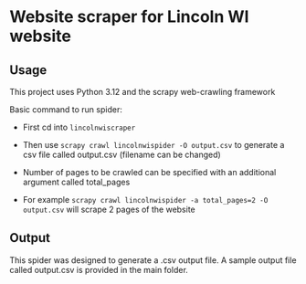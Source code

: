 # Website scraper for Lincoln WI website
## Usage
This project uses Python 3.12 and the scrapy web-crawling framework

Basic command to run spider:

- First cd into `lincolnwiscraper` 

- Then use `scrapy crawl lincolnwispider -O output.csv` to generate a csv file called output.csv (filename can be changed)

- Number of pages to be crawled can be specified with an additional argument called total_pages

- For example `scrapy crawl lincolnwispider -a total_pages=2 -O output.csv` will scrape 2 pages of the website

## Output

This spider was designed to generate a .csv output file. 
A sample output file called output.csv is provided in the main folder.
